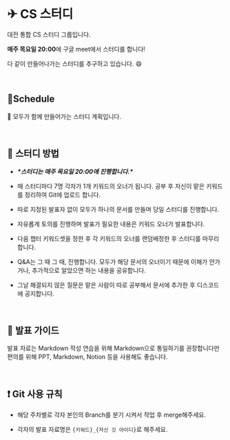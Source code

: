 # **✈ CS 스터디**




대전 통합 CS 스터디 그룹입니다. 

**매주 목요일 20:00**에 구글 meet에서 스터디를 합니다!

다 같이 만들어나가는 스터디를 추구하고 있습니다. :smile:

<br>

##  :calendar:Schedule

🌈 모두가 함께 만들어가는 스터디 계획입니다.  

<br>



##  :memo: 스터디 방법


* ***\*스터디는 매주 목요일 20:00에 진행합니다.\****

* 매 스터디마다 7명 각자가 1개 키워드의 오너가 됩니다. 공부 후 자신이 맡은 키워드를 정리하여 Git에 업로드 합니다.

* 따로 지정된 발표자 없이 모두가 하나의 문서를 만들며 당일 스터디를 진행합니다.

* 자유롭게 토의를 진행하며 발표가 필요한 내용은 키워드 오너가 발표합니다.

* 다음 챕터 키워드셋을 정한 후 각 키워드의 오너를 랜덤배정한 후 스터디를 마무리합니다. 

* Q&A는 그 때 그 때, 진행합니다. 모두가 해당 문서의 오너이기 때문에 이해가 안가거나, 추가적으로 알았으면 하는 내용을 공유합니다. 

* 그날 해결되지 않은 질문은 맡은 사람이 따로 공부해서 문서에 추가한 후 디스코드에 공지합니다.





<br>

##  :green_book: 발표 가이드

발표 자료는 Markdown 작성 연습을 위해 Markdown으로 통일하기를 권장합니다만 
편의를 위해 PPT, Markdown, Notion 등을 사용해도 좋습니다.





<br>

##  :heavy_exclamation_mark: Git 사용 규칙


- 해당 주차별로 각자 본인의 Branch를 분기 시켜서 작업 후 merge해주세요.

- 각자의 발표 자료명은 `{키워드}_{자신 깃 아이디}`로 해주세요.
